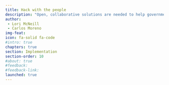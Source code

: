 ```yaml
---
title: Hack with the people
description: "Open, collaborative solutions are needed to help government address civic demands in ways that are inclusive, transparent, and can quickly respond to changes. Governments can empower communities and create better digital services by engaging skilled volunteers, embracing experimentation, and leveraging local technologists—or civic hackers."
author:
 - Lori McNeill
 - Carlos Moreno
img-feat: 
icon: fa-solid fa-code
#intro: true
chapters: true
section: Implementation
section-order: 10
#about: true
#feedback: 
#feedback-link: 
launched: true
---
```


